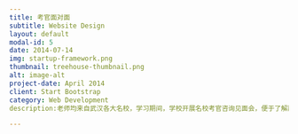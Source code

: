 ```yaml
---
title: 考官面对面
subtitle: Website Design
layout: default
modal-id: 5
date: 2014-07-14
img: startup-framework.png
thumbnail: treehouse-thumbnail.png
alt: image-alt
project-date: April 2014
client: Start Bootstrap
category: Web Development
description:老师均来自武汉各大名校，学习期间，学校开展名校考官咨询见面会，便于了解历年考试情况及艺术类高考考学动态。

---
```

